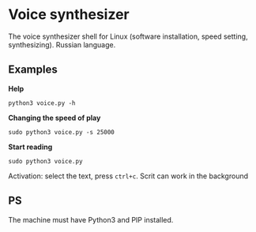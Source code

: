 # Voice synthesizer

The voice synthesizer shell for Linux (software installation, speed setting, synthesizing).
Russian language.


## Examples

**Help**

    python3 voice.py -h

**Changing the speed of play**

    sudo python3 voice.py -s 25000
    
**Start reading**

    sudo python3 voice.py
    
Activation: select the text, press `ctrl+c`. Scrit can work in the background

## PS

The machine must have Python3 and PIP installed.